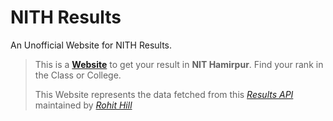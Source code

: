 # NITH Results

An Unofficial Website for NITH Results. 

> This is a [**Website**](https://nith.netlify.app/) to get your result in **NIT Hamirpur**.
> Find your rank in the Class or College.
>
> This Website represents the data fetched from this 
> _[Results API](https://github.com/rohithill/nithp)_ maintained by _[Rohit Hill](https://github.com/rohithill)_<br>
<!-- > _[Data](https://github.com/srbcheema1/Nith_results)_ : by [Srb Cheema](https://github.com/srbcheema1) <br> -->
